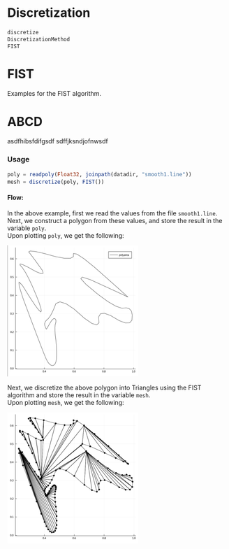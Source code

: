 # Discretization

```@docs
discretize
DiscretizationMethod
FIST
```
# FIST  
Examples for the FIST algorithm. 
  

<h1>ABCD</h1>
<p markdown="1">
asdfhibsfdifgsdf
sdffjksndjofnwsdf
</p>



### Usage  
  
```julia
poly = readpoly(Float32, joinpath(datadir, "smooth1.line"))
mesh = discretize(poly, FIST())
```  
  
#### Flow:
In the above example, first we read the values from the file `smooth1.line`.  
Next, we construct a polygon from these values, and store the result in the variable `poly`.  
Upon plotting `poly`, we get the following:  
  

![Constructed Polygon](../assets/polygon.png)  
    
      
Next, we discretize the above polygon into Triangles using the FIST algorithm and store the result in the variable `mesh`.  
Upon plotting `mesh`, we get the following:  
  

![Polygon discretized into Triangles](../assets/mesh.png)  



